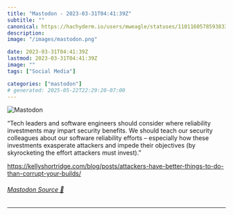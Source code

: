 ```yaml
---
title: "Mastodon - 2023-03-31T04:41:39Z"
subtitle: ""
canonical: https://hachyderm.io/users/mweagle/statuses/110116057859383322
description:
image: "/images/mastodon.png"

date: 2023-03-31T04:41:39Z
lastmod: 2023-03-31T04:41:39Z
image: ""
tags: ["Social Media"]

categories: ["mastodon"]
# generated: 2025-05-22T22:29:20-07:00
---
```

![Mastodon](/images/mastodon.png)

<p>“Tech leaders and software engineers should consider where reliability investments may impart security benefits. We should teach our security colleagues about our software reliability efforts – especially how these investments exasperate attackers and impede their objectives (by skyrocketing the effort attackers must invest).”</p><p><a href="https://kellyshortridge.com/blog/posts/attackers-have-better-things-to-do-than-corrupt-your-builds/" target="_blank" rel="nofollow noopener noreferrer" translate="no"><span class="invisible">https://</span><span class="ellipsis">kellyshortridge.com/blog/posts</span><span class="invisible">/attackers-have-better-things-to-do-than-corrupt-your-builds/</span></a></p>


###### [Mastodon Source 🐘](https://hachyderm.io/@mweagle/110116057859383322)

___

